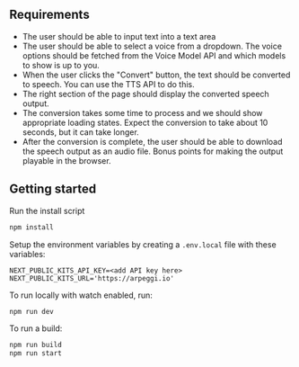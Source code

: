 ## Requirements

- The user should be able to input text into a text area
- The user should be able to select a voice from a dropdown. The voice options should be fetched from the Voice Model API and which models to show is up to you.
- When the user clicks the "Convert" button, the text should be converted to speech. You can use the TTS API to do this.
- The right section of the page should display the converted speech output.
- The conversion takes some time to process and we should show appropriate loading states. Expect the conversion to take about 10 seconds, but it can take longer.
- After the conversion is complete, the user should be able to download the speech output as an audio file. Bonus points for making the output playable in the browser.

## Getting started

Run the install script

```bash
npm install
```

Setup the environment variables by creating a `.env.local` file with these variables:

```
NEXT_PUBLIC_KITS_API_KEY=<add API key here>
NEXT_PUBLIC_KITS_URL='https://arpeggi.io'
```

To run locally with watch enabled, run:

```bash
npm run dev
```

To run a build:

```bash
npm run build
npm run start
```
